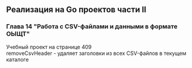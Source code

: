 ## Реализация на Go проектов части II
### Глава 14 "Работа с CSV-файлами и данными в формате ОЫЩТ"
Учебный проект на странице 409  
removeCsvHeader - удаляет заголовки из всех CSV-файлов в текущем каталоге